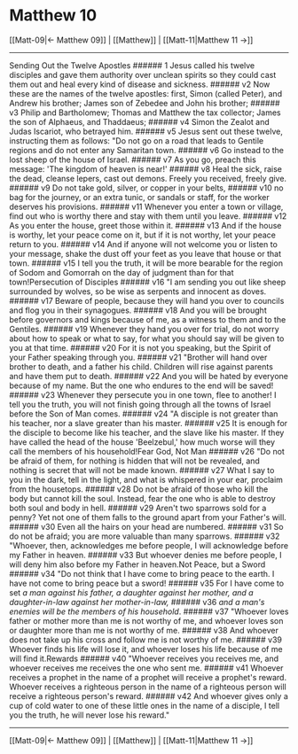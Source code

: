 # Matthew 10

[[Matt-09|← Matthew 09]] | [[Matthew]] | [[Matt-11|Matthew 11 →]]
***

Sending Out the Twelve Apostles ###### 1 Jesus called his twelve disciples and gave them authority over unclean spirits so they could cast them out and heal every kind of disease and sickness. ###### v2 Now these are the names of the twelve apostles: first, Simon (called Peter), and Andrew his brother; James son of Zebedee and John his brother; ###### v3 Philip and Bartholomew; Thomas and Matthew the tax collector; James the son of Alphaeus, and Thaddaeus; ###### v4 Simon the Zealot and Judas Iscariot, who betrayed him. ###### v5 Jesus sent out these twelve, instructing them as follows: "Do not go on a road that leads to Gentile regions and do not enter any Samaritan town. ###### v6 Go instead to the lost sheep of the house of Israel. ###### v7 As you go, preach this message: 'The kingdom of heaven is near!' ###### v8 Heal the sick, raise the dead, cleanse lepers, cast out demons. Freely you received, freely give. ###### v9 Do not take gold, silver, or copper in your belts, ###### v10 no bag for the journey, or an extra tunic, or sandals or staff, for the worker deserves his provisions. ###### v11 Whenever you enter a town or village, find out who is worthy there and stay with them until you leave. ###### v12 As you enter the house, greet those within it. ###### v13 And if the house is worthy, let your peace come on it, but if it is not worthy, let your peace return to you. ###### v14 And if anyone will not welcome you or listen to your message, shake the dust off your feet as you leave that house or that town. ###### v15 I tell you the truth, it will be more bearable for the region of Sodom and Gomorrah on the day of judgment than for that town!Persecution of Disciples ###### v16 "I am sending you out like sheep surrounded by wolves, so be wise as serpents and innocent as doves. ###### v17 Beware of people, because they will hand you over to councils and flog you in their synagogues. ###### v18 And you will be brought before governors and kings because of me, as a witness to them and to the Gentiles. ###### v19 Whenever they hand you over for trial, do not worry about how to speak or what to say, for what you should say will be given to you at that time. ###### v20 For it is not you speaking, but the Spirit of your Father speaking through you. ###### v21 "Brother will hand over brother to death, and a father his child. Children will rise against parents and have them put to death. ###### v22 And you will be hated by everyone because of my name. But the one who endures to the end will be saved! ###### v23 Whenever they persecute you in one town, flee to another! I tell you the truth, you will not finish going through all the towns of Israel before the Son of Man comes. ###### v24 "A disciple is not greater than his teacher, nor a slave greater than his master. ###### v25 It is enough for the disciple to become like his teacher, and the slave like his master. If they have called the head of the house 'Beelzebul,' how much worse will they call the members of his household!Fear God, Not Man ###### v26 "Do not be afraid of them, for nothing is hidden that will not be revealed, and nothing is secret that will not be made known. ###### v27 What I say to you in the dark, tell in the light, and what is whispered in your ear, proclaim from the housetops. ###### v28 Do not be afraid of those who kill the body but cannot kill the soul. Instead, fear the one who is able to destroy both soul and body in hell. ###### v29 Aren't two sparrows sold for a penny? Yet not one of them falls to the ground apart from your Father's will. ###### v30 Even all the hairs on your head are numbered. ###### v31 So do not be afraid; you are more valuable than many sparrows. ###### v32 "Whoever, then, acknowledges me before people, I will acknowledge before my Father in heaven. ###### v33 But whoever denies me before people, I will deny him also before my Father in heaven.Not Peace, but a Sword ###### v34 "Do not think that I have come to bring peace to the earth. I have not come to bring peace but a sword! ###### v35 For I have come to set _a man against his father, a daughter against her mother, and a daughter-in-law against her mother-in-law,_ ###### v36 _and_ _a man's enemies will be the members of his household_. ###### v37 "Whoever loves father or mother more than me is not worthy of me, and whoever loves son or daughter more than me is not worthy of me. ###### v38 And whoever does not take up his cross and follow me is not worthy of me. ###### v39 Whoever finds his life will lose it, and whoever loses his life because of me will find it.Rewards ###### v40 "Whoever receives you receives me, and whoever receives me receives the one who sent me. ###### v41 Whoever receives a prophet in the name of a prophet will receive a prophet's reward. Whoever receives a righteous person in the name of a righteous person will receive a righteous person's reward. ###### v42 And whoever gives only a cup of cold water to one of these little ones in the name of a disciple, I tell you the truth, he will never lose his reward."

***
[[Matt-09|← Matthew 09]] | [[Matthew]] | [[Matt-11|Matthew 11 →]]
